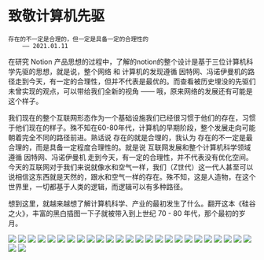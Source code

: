 # 致敬计算机先驱

    存在的不一定是合理的，但一定是具备一定的合理性的
        —— 2021.01.11

在研究 Notion 产品思想的过程中，了解的notion的整个设计是基于三位计算机科学先驱的思想，就是说，整个网络 和 计算机的发现遵循 因特网、冯诺伊曼机的路径走到今天，有一定的合理性，但并不代表是最优的。而查看被历史埋没的先驱们未曾实现的观点，可以带给我们全新的视角 —— 哦，原来网络的发展还有可能是这个样子。

我们现在的整个互联网形态作为一个基础设施我们已经很习惯于他们的存在，习惯于他们现在的样子。殊不知在60-80年代，计算机的早期阶段，整个发展走向可能朝着完全不同的路径前进。熟话说 存在的就是合理的，我认为 存在的不一定是最合理的，而是具备一定程度合理性的。就是说 互联网发展和整个计算机科学领域遵循 因特网、冯诺伊曼机 走到今天，有一定的合理性，并不代表没有优化空间。今天的互联网对于我们来说就像水和空气一样，我们（Z世代）这一代人甚至可以说相信这东西就是天然的，跟水和空气一样的存在。殊不知，这是人造物，在这个世界里，一切都基于人类的逻辑，而逻辑可以有多种路径。

想到这里，就越来越想了解计算机科学、产业的最初发生了什么。翻开这本《硅谷之火》，丰富的黑白插图一下子就被带入到上世纪 70 - 80 年代，那个最初的岁月。

![](../images/zhijing/01.jpeg)
![](../images/zhijing/02.jpeg)
![](../images/zhijing/03.jpeg)
![](../images/zhijing/04.jpeg)
![](../images/zhijing/05.jpeg)
![](../images/zhijing/06.jpeg)
![](../images/zhijing/07.jpeg)
![](../images/zhijing/08.jpeg)
![](../images/zhijing/09.jpeg)
![](../images/zhijing/10.jpeg)
![](../images/zhijing/11.jpeg)
![](../images/zhijing/12.jpeg)
![](../images/zhijing/13.jpeg)
![](../images/zhijing/14.jpeg)
![](../images/zhijing/15.jpeg)
![](../images/zhijing/16.jpeg)
![](../images/zhijing/17.jpeg)
![](../images/zhijing/18.jpeg)
![](../images/zhijing/19.jpeg)
![](../images/zhijing/20.jpeg)
![](../images/zhijing/21.jpeg)
![](../images/zhijing/21.jpeg)
![](../images/zhijing/22.jpeg)
![](../images/zhijing/23.jpeg)
![](../images/zhijing/24.jpeg)
![](../images/zhijing/25.jpeg)
![](../images/zhijing/26.jpeg)
